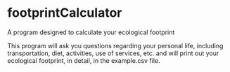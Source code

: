 # footprintCalculator
A program designed to calculate your ecological footprint

This program will ask you questions regarding your personal life, including transportation, diet, 
activities, use of services, etc. and will print out your ecological footprint, in detail, 
in the example.csv file. 
